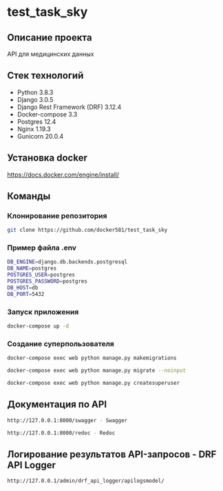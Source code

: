 # test_task_sky

## Описание проекта
API для медицинских данных

## Стек технологий
- Python 3.8.3
- Django 3.0.5
- Django Rest Framework (DRF) 3.12.4
- Docker-compose 3.3
- Postgres 12.4
- Nginx 1.19.3
- Gunicorn 20.0.4

## Установка docker
https://docs.docker.com/engine/install/

## Команды
### Клонирование репозитория
```bash
git clone https://github.com/docker581/test_task_sky
```

### Пример файла .env
```bash
DB_ENGINE=django.db.backends.postgresql 
DB_NAME=postgres 
POSTGRES_USER=postgres 
POSTGRES_PASSWORD=postgres
DB_HOST=db 
DB_PORT=5432
```

### Запуск приложения
```bash
docker-compose up -d
```

### Создание суперпользователя
```bash
docker-compose exec web python manage.py makemigrations
```
```bash
docker-compose exec web python manage.py migrate --noinput
```
```bash
docker-compose exec web python manage.py createsuperuser
```

## Документация по API
```bash
http://127.0.0.1:8000/swagger - Swagger
```
```bash
http://127.0.0.1:8000/redoc - Redoc
```

## Логирование результатов API-запросов - DRF API Logger
```bash
http://127.0.0.1/admin/drf_api_logger/apilogsmodel/
```